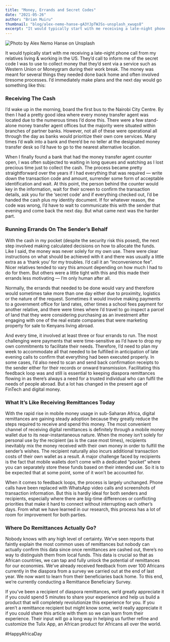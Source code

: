 ```yaml
---
title: "Money, Errands and Secret Codes"
date: "2021-05-26"
author: "Brian Muiru"
thumbnail: "blog/alex-nemo-hanse-gA3YJpTWJSs-unsplash_xwugs8"
excerpt: "It would typically start with me receiving a late-night phone call from my relatives living & working in the US. They’d call to inform me of the secret code I was to use to collect money that they’d sent via a service such as Western Union or Moneygram during their work break. The money was meant for several things they needed done back home and often involved tiresome processes."
---
```


![Photo by Alex Nemo Hanse on Unsplash](https://res.cloudinary.com/avicdesign/image/upload/v1636454346/blog/alex-nemo-hanse-gA3YJpTWJSs-unsplash_xwugs8.jpg)

It would typically start with me receiving a late-night phone call from my relatives living & working in the US. They’d call to inform me of the secret code I was to use to collect money that they’d sent via a service such as Western Union or Moneygram during their work break. The money was meant for several things they needed done back home and often involved tiresome processes. I’d immediately make plans and the next day would go something like this:

### Receiving The Cash

I’d wake up in the morning, board the first bus to the Nairobi City Centre. By then I had a pretty good idea where every money transfer agent was located due to the numerous times I’d done this. There were a few stand-alone money transfer agent offices but the majority were situated within branches of partner banks. However, not all of these were operational all through the day as banks would prioritize their own core services. Many times I’d walk into a bank and there’d be no teller at the designated money transfer desk so I’d have to go to the nearest alternative location.

When I finally found a bank that had the money transfer agent counter open, I was often subjected to waiting in long queues and watching as I lost precious time just to collect the cash. The process became pretty straightforward over the years if I had everything that was required — write down the transaction code and amount, surrender some form of acceptable identification and wait. At this point, the person behind the counter would key in the information, wait for their screen to confirm the transaction details, ask you for the ‘secret code’ and if everything checked out, I’d be handed the cash plus my identity document. If for whatever reason, the code was wrong, I’d have to wait to communicate this with the sender that evening and come back the next day. But what came next was the harder part.

### Running Errands On The Sender’s Behalf

With the cash in my pocket (despite the security risk this posed), the next step involved making calculated decisions on how to allocate the funds. Like I said, the money was never solely for my own use. There were clear instructions on what should be achieved with it and there was usually a little extra as a ‘thank you’ for my troubles. I’d call it an “inconvenience fee”. Nicer relatives tended to vary this amount depending on how much I had to do for them. But others were a little tight with this and this made their errands less motivating — I’m only human after all.

Normally, the errands that needed to be done would vary and therefore would sometimes take more than one day either due to proximity, logistics or the nature of the request. Sometimes it would involve making payments to a government office for land rates, other times a school fees payment for another relative, and there were times where I’d travel to go inspect a parcel of land that they were considering purchasing as an investment after engaging with one of the real estate companies that were marketing property for sale to Kenyans living abroad.

And every time, it involved at least three or four errands to run. The most challenging were payments that were time-sensitive as I’d have to drop my own commitments to facilitate their needs. Therefore, I’d need to plan my week to accommodate all that needed to be fulfilled in anticipation of late evening calls to confirm that everything had been executed properly.
In some cases, I’d also need to scan and send back confirmation receipts to the sender either for their records or onward transmission. Facilitating this feedback loop was and still is essential to keeping diaspora remittances flowing in as there’s always a need for a trusted individual who can fulfil the needs of people abroad. But a lot has changed in the present age of FinTech and digital money.

### What It’s Like Receiving Remittances Today

With the rapid rise in mobile money usage in sub-Saharan Africa, digital remittances are gaining steady adoption because they greatly reduce the steps required to receive and spend this money. The most convenient channel of receiving digital remittances is definitely through a mobile money wallet due to its near-instantaneous nature.
When the money isn’t solely for personal use by the recipient (as is the case most times), recipients inevitably mix the money received with their own money in order to fulfill the sender’s wishes. The recipient naturally also incurs additional transaction costs of their own wallet as a result. A major challenge faced by recipients is the fact that mobile wallets don’t come with a dedicated “pocket” where you can separately store these funds based on their intended use. So it is to be expected that at some point, some of it won’t be accounted for.

When it comes to feedback loops, the process is largely unchanged. Phone calls have been replaced with WhatsApp video calls and screenshots of transaction information. But this is hardly ideal for both senders and recipients, especially where there are big-time differences or conflicting priorities that make it hard to connect without interrupting each other’s days. From what we have learned in our research, this process has a lot of room for improvement for both parties.

### Where Do Remittances Actually Go?

Nobody knows with any high level of certainty. We’ve seen reports that faintly explain the most common uses of remittances but nobody can actually confirm this data since once remittances are cashed out, there’s no way to distinguish them from local funds. This data is crucial so that as African countries, we can tap and fully unlock the potential of remittances for our economies. We’ve already received feedback from over 100 Africans currently in the diaspora from a survey we carried out at the end of last year. We now want to learn from their beneficiaries back home. To this end, we’re currently conducting a Remittance Beneficiary Survey.

If you’ve been a recipient of diaspora remittances, we’d greatly appreciate it if you could spend 5 minutes to share your experience and help us build a product that will completely revolutionize this experience for you.
If you aren’t a remittance recipient but might know some, we’d really appreciate it if you could share this article with them so we can learn from their experience. Their input will go a long way in helping us further refine and customize the Tulix App, an African product for Africans all over the world.

#HappyAfricaDay
